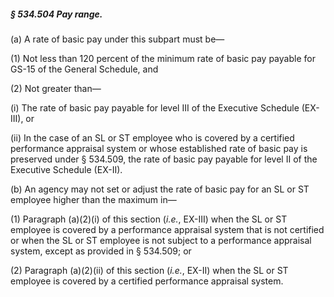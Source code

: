 ##### § 534.504 Pay range. #####

(a) A rate of basic pay under this subpart must be—

(1) Not less than 120 percent of the minimum rate of basic pay payable for GS-15 of the General Schedule, and

(2) Not greater than—

(i) The rate of basic pay payable for level III of the Executive Schedule (EX-III), or

(ii) In the case of an SL or ST employee who is covered by a certified performance appraisal system or whose established rate of basic pay is preserved under § 534.509, the rate of basic pay payable for level II of the Executive Schedule (EX-II).

(b) An agency may not set or adjust the rate of basic pay for an SL or ST employee higher than the maximum in—

(1) Paragraph (a)(2)(i) of this section (*i.e.*, EX-III) when the SL or ST employee is covered by a performance appraisal system that is not certified or when the SL or ST employee is not subject to a performance appraisal system, except as provided in § 534.509; or

(2) Paragraph (a)(2)(ii) of this section (*i.e.*, EX-II) when the SL or ST employee is covered by a certified performance appraisal system.